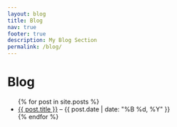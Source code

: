 ```yaml
---
layout: blog
title: Blog
nav: true
footer: true
description: My Blog Section
permalink: /blog/
---
```


# Blog

<ul>
  {% for post in site.posts %}
    <li>
      <a href="{{ post.url | relative_url }}">{{ post.title }}</a>
      <span> – {{ post.date | date: "%B %d, %Y" }}</span>
    </li>
  {% endfor %}
</ul>
